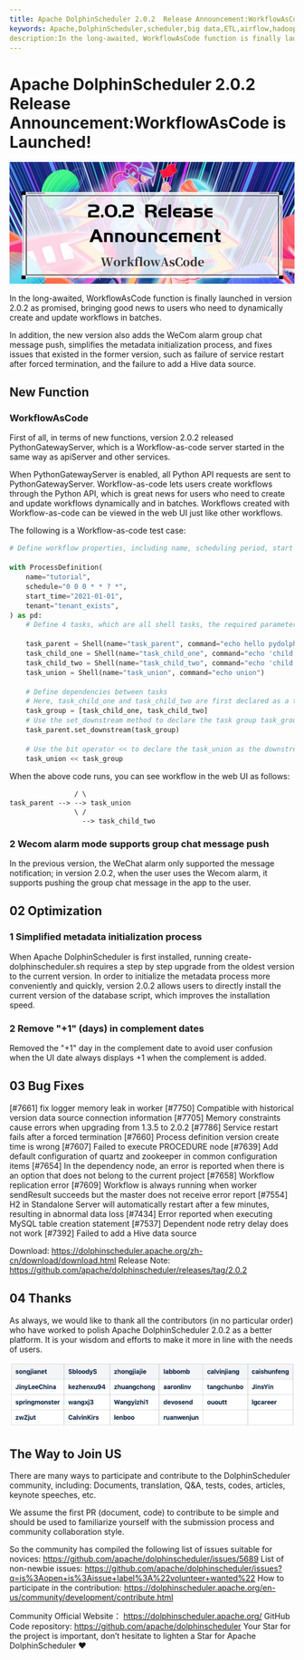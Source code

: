 ```yaml
---
title: Apache DolphinScheduler 2.0.2  Release Announcement:WorkflowAsCode is Launched!
keywords: Apache,DolphinScheduler,scheduler,big data,ETL,airflow,hadoop,orchestration,dataops,2.0.2
description:In the long-awaited, WorkflowAsCode function is finally launched in version 2.0.2 as promised, bringing good news to users who need to dynamically create and update workflows in batches.
---
```

# Apache DolphinScheduler 2.0.2  Release Announcement:WorkflowAsCode is Launched!

<div align=center>
<img src="/img/2022-1-13/1_3XcwBeN5HkBzZ76zXDcigw.jpeg"/>
</div>

In the long-awaited, WorkflowAsCode function is finally launched in version 2.0.2 as promised, bringing good news to users who need to dynamically create and update workflows in batches.

In addition, the new version also adds the WeCom alarm group chat message push, simplifies the metadata initialization process, and fixes issues that existed in the former version, such as failure of service restart after forced termination, and the failure to add a Hive data source.

## New Function

### WorkflowAsCode

First of all, in terms of new functions, version 2.0.2 released PythonGatewayServer, which is a Workflow-as-code server started in the same way as apiServer and other services.

When PythonGatewayServer is enabled, all Python API requests are sent to PythonGatewayServer. Workflow-as-code lets users create workflows through the Python API, which is great news for users who need to create and update workflows dynamically and in batches. Workflows created with Workflow-as-code can be viewed in the web UI just like other workflows.

The following is a Workflow-as-code test case:

```py
# Define workflow properties, including name, scheduling period, start time, tenant, etc.

with ProcessDefinition(
    name="tutorial",
    schedule="0 0 0 * * ? *",
    start_time="2021-01-01",
    tenant="tenant_exists",
) as pd:
    # Define 4 tasks, which are all shell tasks, the required parameters of shell tasks are task name, command information, here are all the shell commands of echo   

    task_parent = Shell(name="task_parent", command="echo hello pydolphinscheduler")
    task_child_one = Shell(name="task_child_one", command="echo 'child one'")
    task_child_two = Shell(name="task_child_two", command="echo 'child two'")
    task_union = Shell(name="task_union", command="echo union")

    # Define dependencies between tasks
    # Here, task_child_one and task_child_two are first declared as a task group through python's list
    task_group = [task_child_one, task_child_two]
    # Use the set_downstream method to declare the task group task_group as the downstream of task_parent, and declare the upstream through set_upstream
    task_parent.set_downstream(task_group)

    # Use the bit operator << to declare the task_union as the downstream of the task_group, and support declaration through the bit operator >>
    task_union << task_group

```
When the above code runs, you can see workflow in the web UI as follows:

```                  --> task_child_one
                / \
task_parent --> --> task_union
                \ /
                  --> task_child_two
```


### 2 Wecom alarm mode supports group chat message push

In the previous version, the WeChat alarm only supported the message notification; in version 2.0.2, when the user uses the Wecom alarm, it supports pushing the group chat message in the app to the user.

## 02 Optimization

### 1 Simplified metadata initialization process

When Apache DolphinScheduler is first installed, running create-dolphinscheduler.sh requires a step  by step upgrade from the oldest version to the current version. In order to initialize the metadata process more conveniently and quickly, version 2.0.2 allows users to directly install the current version of the database script, which improves the installation speed.

### 2 Remove "+1" (days) in complement dates

Removed the "+1" day in the complement date to avoid user confusion when the UI date always displays +1 when the complement is added.

## 03 Bug Fixes

[#7661] fix logger memory leak in worker
[#7750] Compatible with historical version data source connection information
[#7705] Memory constraints cause errors when upgrading from 1.3.5 to 2.0.2
[#7786] Service restart fails after a forced termination
[#7660] Process definition version create time is wrong
[#7607] Failed to execute PROCEDURE node
[#7639] Add default configuration of quartz and zookeeper in common configuration items
[#7654] In the dependency node, an error is reported when there is an option that does not belong to the current project
[#7658] Workflow replication error
[#7609] Workflow is always running when worker sendResult succeeds but the master does not receive error report
[#7554] H2 in Standalone Server will automatically restart after a few minutes, resulting in abnormal data loss
[#7434] Error reported when executing MySQL table creation statement
[#7537] Dependent node retry delay does not work
[#7392] Failed to add a Hive data source

Download: https://dolphinscheduler.apache.org/zh-cn/download/download.html
Release Note: https://github.com/apache/dolphinscheduler/releases/tag/2.0.2


## 04 Thanks


As always, we would like to thank all the contributors (in no particular order) who have worked to polish Apache DolphinScheduler 2.0.2 as a better platform. It is your wisdom and efforts to make it more in line with the needs of users.

<div align=center>
<img src="/img/2022-1-13/1_IFBxUh2I0LFWF3Jkwz1e5g.png"/>
</div>

## The Way to Join US

There are many ways to participate and contribute to the DolphinScheduler community, including:
Documents, translation, Q&A, tests, codes, articles, keynote speeches, etc.

We assume the first PR (document, code) to contribute to be simple and should be used to familiarize yourself with the submission process and community collaboration style.

So the community has compiled the following list of issues suitable for novices: https://github.com/apache/dolphinscheduler/issues/5689
List of non-newbie issues: https://github.com/apache/dolphinscheduler/issues?q=is%3Aopen+is%3Aissue+label%3A%22volunteer+wanted%22
How to participate in the contribution: https://dolphinscheduler.apache.org/en-us/community/development/contribute.html

Community Official Website：
https://dolphinscheduler.apache.org/
GitHub Code repository:
https://github.com/apache/dolphinscheduler
Your Star for the project is important, don’t hesitate to lighten a Star for Apache DolphinScheduler ❤️

